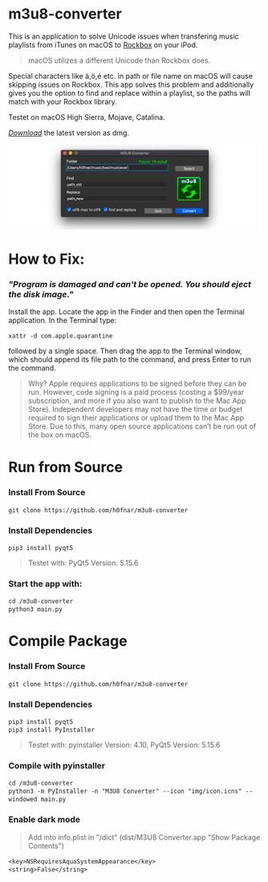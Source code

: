 # m3u8-converter
This is an application to solve Unicode issues when transfering music playlists from iTunes on macOS to [Rockbox](https://www.rockbox.org) on your iPod.

> macOS utilizes a different Unicode than Rockbox does.

Special characters like ä,ö,é etc.  in path or file name on macOS will cause skipping issues on Rockbox. 
This app solves this problem and additionally gives you the option to find and replace  within a playlist, so the paths will match with your Rockbox library.

Testet on macOS High Sierra, Mojave, Catalina.

[_Download_](https://github.com/h0fnar/m3u8-converter/releases/download/v1.0.1/M3U8-Converter-1.0.1.dmg)  the latest version as dmg.

![M3U8 Converter](/img/app.png)

# How to Fix:

### _"Program is damaged and can't be opened. You should eject the disk image."_

Install the app. Locate the app in the Finder and then open the Terminal application. In the Terminal type:
```
xattr -d com.apple.quarantine
```
followed by a single space. Then drag the app to the Terminal window, which should append its file path to the command, and press Enter to run the command.

> Why?
Apple requires applications to be signed before they can be run. However, code signing is a paid process (costing a $99/year subscription, and more if you also want to publish to the Mac App Store).
Independent developers may not have the time or budget required to sign their applications or upload them to the Mac App Store. Due to this, many open source applications can’t be run out of the box on macOS.

# Run from Source

### Install From Source
```
git clone https://github.com/h0fnar/m3u8-converter
```

### Install Dependencies
```
pip3 install pyqt5
```
> Testet with: PyQt5 Version: 5.15.6

### Start the app with:
```
cd /m3u8-converter
python3 main.py
```

# Compile Package

### Install From Source
```
git clone https://github.com/h0fnar/m3u8-converter
```

### Install Dependencies
```
pip3 install pyqt5
pip3 install PyInstaller
```
> Testet with: pyinstaller Version: 4.10, PyQt5 Version: 5.15.6

### Compile with pyinstaller
```
cd /m3u8-converter
python3 -m PyInstaller -n "M3U8 Converter" --icon "img/icon.icns" --windowed main.py
```

### Enable dark mode
> Add into info.plist in "/dict" (dist/M3U8 Converter.app "Show Package Contents")
```
<key>NSRequiresAquaSystemAppearance</key>
<string>False</string>

```





